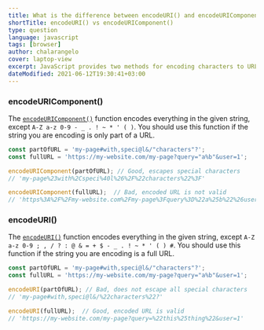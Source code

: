 ```yaml
---
title: What is the difference between encodeURI() and encodeURIComponent() in JavaScript?
shortTitle: encodeURI() vs encodeURIComponent()
type: question
language: javascript
tags: [browser]
author: chalarangelo
cover: laptop-view
excerpt: JavaScript provides two methods for encoding characters to URL-safe strings. Do you know when to use each one?
dateModified: 2021-06-12T19:30:41+03:00
---
```


### encodeURIComponent()

The [`encodeURIComponent()`](https://developer.mozilla.org/en-US/docs/Web/JavaScript/Reference/Global_Objects/encodeURIComponent) function encodes everything in the given string, except `A-Z a-z 0-9 - _ . ! ~ * ' ( )`. You should use this function if the string you are encoding is only part of a URL.

```js
const partOfURL = 'my-page#with,speci@l&/"characters"?';
const fullURL = 'https://my-website.com/my-page?query="a%b"&user=1';

encodeURIComponent(partOfURL); // Good, escapes special characters
// 'my-page%23with%2Cspeci%40l%26%2F%22characters%22%3F'

encodeURIComponent(fullURL);  // Bad, encoded URL is not valid
// 'https%3A%2F%2Fmy-website.com%2Fmy-page%3Fquery%3D%22a%25b%22%26user%3D1'
```

### encodeURI()

The [`encodeURI()`](https://developer.mozilla.org/en-US/docs/Web/JavaScript/Reference/Global_Objects/encodeURI) function encodes everything in the given string, except `A-Z a-z 0-9 ; , / ? : @ & = + $ - _ . ! ~ * ' ( ) #`. You should use this function if the string you are encoding is a full URL.

```js
const partOfURL = 'my-page#with,speci@l&/"characters"?';
const fullURL = 'https://my-website.com/my-page?query="a%b"&user=1';

encodeURI(partOfURL); // Bad, does not escape all special characters
// 'my-page#with,speci@l&/%22characters%22?'

encodeURI(fullURL);  // Good, encoded URL is valid
// 'https://my-website.com/my-page?query=%22this%25thing%22&user=1'
```
